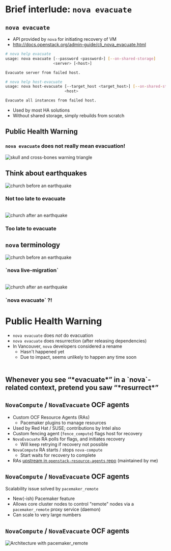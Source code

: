 <!-- .slide: data-state="section-break" id="terminology" -->
# Brief interlude: `nova evacuate`


<!-- .slide: data-state="normal" id="nova-evacuate" -->
## `nova evacuate`

*   API provided by `nova` for initiating recovery of VM
*   http://docs.openstack.org/admin-guide/cli_nova_evacuate.html

```sh
# nova help evacuate
usage: nova evacuate [--password <password>] [--on-shared-storage]
                     <server> [<host>]

Evacuate server from failed host.

# nova help host-evacuate
usage: nova host-evacuate [--target_host <target_host>] [--on-shared-storage]
                          <host>

Evacuate all instances from failed host.
```

*   Used by most HA solutions
*   Without shared storage, simply rebuilds from scratch


<!-- .slide: data-state="normal" id="public-health-warning" -->
## Public Health Warning

### `nova evacuate` does not really mean evacuation!

<img alt="skull and cross-bones warning triangle"
     src="images/hazardous.gif" />


<!-- .slide: data-state="normal" id="earthquakes" class="earthquake" -->
## Think about earthquakes

<div class="row vcenter before">
    <div class="col-md-6">
        <img src="images/earthquake-before.jpg" alt="church before an earthquake"
             class="pull-right" />
    </div>
    <div class="text col-md-6">
        <h3 class="fragment" data-fragment-index="1">
            Not too late to evacuate
        </h3>
    </div>
</div>
<br clear="left" />
<div class="row vcenter after">
    <div class="col-md-6">
        <img src="images/earthquake-after.jpg" alt="church after an earthquake"
             class="pull-right" />
    </div>
    <div class="text col-md-6">
        <h3 class="fragment" data-fragment-index="1">
            Too late to evacuate
        </h3>
    </div>
</div>


<!-- .slide: data-state="normal" id="nova-terminology" class="earthquake" -->
## `nova` terminology

<div class="row vcenter before">
    <div class="col-md-6">
        <img src="images/earthquake-before.jpg" alt="church before an earthquake"
             class="pull-right" />
    </div>
    <div class="text col-md-6">
        <h3>
            `nova live-migration`
        </h3>
    </div>
</div>
<br clear="left" />
<div class="row vcenter after">
    <div class="col-md-6">
        <img src="images/earthquake-after.jpg" alt="church after an earthquake"
             class="pull-right" />
    </div>
    <div class="text col-md-6">
        <h3>
            `nova evacuate` ?!
        </h3>
    </div>
</div>

<!-- .slide: data-state="normal" id="health-warning-summary" -->
# Public Health Warning

*   `nova evacuate` does *not* do evacuation
*   `nova evacuate` does resurrection (after releasing dependencies)
*   In Vancouver, `nova` developers considered a rename
    *    Hasn't happened yet
    *    Due to impact, seems unlikely to happen any time soon

<h2 class="fg-dark-green" style="margin-top: 50px;">
    Whenever you see “*evacuate*” in a `nova`-related context,
    pretend you saw “*resurrect*”
</h2>

<!-- .slide: data-state="normal" id="ocf" data-menu-title="OCF RAs" -->
## `NovaCompute` / `NovaEvacuate` OCF agents

*   Custom OCF Resource Agents (RAs)
    *   Pacemaker plugins to manage resources
*   Used by Red Hat / SUSE; contributions by Intel also
*   Custom fencing agent (`fence_compute`) flags host for recovery
*   `NovaEvacuate` RA polls for flags, and initiates recovery
    *   Will keep retrying if recovery not possible
*   `NovaCompute` RA starts / stops `nova-compute`
    *   Start waits for recovery to complete
*   RAs
    [upstream in `openstack-resource-agents` repo](https://github.com/openstack/openstack-resource-agents/tree/master/ocf)
    (maintained by me)


<!-- .slide: data-state="normal" id="pacemaker_remote" data-menu-title="pacemaker_remote" -->
## `NovaCompute` / `NovaEvacuate` OCF agents

Scalability issue solved by `pacemaker_remote`

*   New(-ish) Pacemaker feature
*   Allows core cluster nodes to control "remote"
    nodes via a `pacemaker_remote` proxy service (daemon)
*   Can scale to very large numbers


<!-- .slide: data-state="normal" id="ocf-architecture" data-menu-title="architecture" -->
## `NovaCompute` / `NovaEvacuate` OCF agents

<img alt="Architecture with pacemaker_remote" class="full-slide"
     src="images/pacemaker_remote.svg" />

